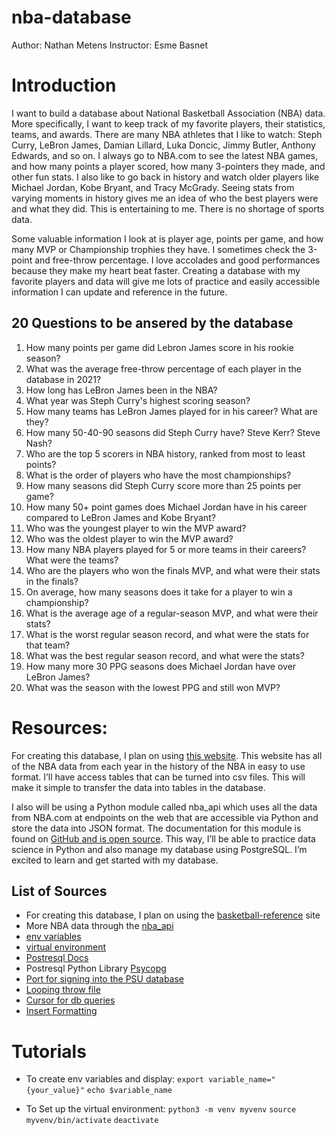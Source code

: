 # nba-database
Author: Nathan Metens
Instructor: Esme Basnet

# Introduction

I want to build a database about National Basketball Association (NBA) data. More specifically, 
I want to keep track of my favorite players, their statistics, teams, and awards. There are many 
NBA athletes that I like to watch: Steph Curry, LeBron James, Damian Lillard, Luka Doncic, Jimmy 
Butler, Anthony Edwards, and so on. I always go to NBA.com to see the latest NBA games, and 
how many points a player scored, how many 3-pointers they made, and other fun stats. I also 
like to go back in history and watch older players like Michael Jordan, Kobe Bryant, and Tracy McGrady. 
Seeing stats from varying moments in history gives me an idea of who the best players were and what 
they did. This is entertaining to me. There is no shortage of sports data.

Some valuable information I look at is player age, points per game, and how many MVP or Championship 
trophies they have. I sometimes check the 3-point and free-throw percentage. I love accolades and 
good performances because they make my heart beat faster. Creating a database with my favorite players 
and data will give me lots of practice and easily accessible information I can update and reference in the future.

## 20 Questions to be ansered by the database

1) How many points per game did Lebron James score in his rookie season?
2) What was the average free-throw percentage of each player in the database in 2021?
3) How long has LeBron James been in the NBA?
4) What year was Steph Curry's highest scoring season?
5) How many teams has LeBron James played for in his career? What are they?
6) How many 50-40-90 seasons did Steph Curry have? Steve Kerr? Steve Nash?
7) Who are the top 5 scorers in NBA history, ranked from most to least points?
8) What is the order of players who have the most championships?
9) How many seasons did Steph Curry score more than 25 points per game?
10) How many 50+ point games does Michael Jordan have in his career compared to LeBron James and Kobe Bryant?
11) Who was the youngest player to win the MVP award?
12) Who was the oldest player to win the MVP award?
13) How many NBA players played for 5 or more teams in their careers? What were the teams?
14) Who are the players who won the finals MVP, and what were their stats in the finals?
15) On average, how many seasons does it take for a player to win a championship?
16) What is the average age of a regular-season MVP, and what were their stats?
17) What is the worst regular season record, and what were the stats for that team?
18) What was the best regular season record, and what were the stats?
19) How many more 30 PPG seasons does Michael Jordan have over LeBron James?
20) What was the season with the lowest PPG and still won MVP?

# Resources:

For creating this database, I plan on using [this website](https://www.basketball-reference.com). 
This website has all of the NBA data from each year in the history of the NBA in easy to use format. 
I’ll have access tables that can be turned into csv files. This will make it simple to transfer the 
data into tables in the database.

I also will be using a Python module called nba_api which uses all the data from NBA.com at 
endpoints on the web that are accessible via Python and store the data into JSON format. The documentation 
for this module is found on [GitHub and is open source](https://github.com/swar/nba_api/blob/master/docs/nba_api/stats/static/players.md). 
This way, I’ll be able to practice data science in Python and also manage my database using PostgreSQL. 
I’m excited to learn and get started with my database.

## List of Sources

- For creating this database, I plan on using the [basketball-reference](https://www.basketball-reference.com) site
- More NBA data through the [nba_api](https://github.com/swar/nba_api/blob/master/docs/nba_api/stats/static/players.md)
- [env variables](https://developer.vonage.com/en/blog/python-environment-variables-a-primer)
- [virtual environment](https://python.land/virtual-environments/virtualenv)
- [Postresql Docs](https://www.postgresql.org/docs/current/runtime-config-connection.html)
- Postresql Python Library [Psycopg](https://www.psycopg.org/docs/)
- [Port for signing into the PSU database](https://www.postgresql.org/docs/current/runtime-config-connection.html)
- [Looping throw file](https://docs.python.org/3/tutorial/inputoutput.html#methods-of-file-objects)
- [Cursor for db queries](https://www.freecodecamp.org/news/postgresql-in-python/)
- [Insert Formatting](https://dev.mysql.com/doc/connector-python/en/connector-python-api-mysqlcursor-execute.html)

# Tutorials

- To create env variables and display:
    `export variable_name="{your_value}"`
    `echo $variable_name`

- To Set up the virtual environment: 
    `python3 -m venv myvenv`
    `source myvenv/bin/activate`
    `deactivate`
